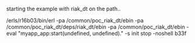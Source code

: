 


starting the example with riak_dt on the path..
 
 /erls/r16b03/bin/erl -pa /common/poc_riak_dt/ebin -pa /common/poc_riak_dt/deps/riak_dt/ebin -pa /common/poc_riak_dt/ebin -eval "myapp_app:start(undefined, undefined)." -s init stop -noshell
 b33f